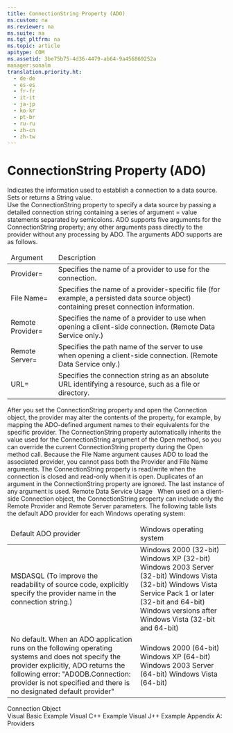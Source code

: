 ```yaml
---
title: ConnectionString Property (ADO)
ms.custom: na
ms.reviewer: na
ms.suite: na
ms.tgt_pltfrm: na
ms.topic: article
apitype: COM
ms.assetid: 3be75b75-4d36-4479-ab64-9a456869252a
manager:sonalm
translation.priority.ht: 
  - de-de
  - es-es
  - fr-fr
  - it-it
  - ja-jp
  - ko-kr
  - pt-br
  - ru-ru
  - zh-cn
  - zh-tw
---
```

# ConnectionString Property (ADO)
<?xml version="1.0" encoding="utf-8"?>
<developerReferenceWithoutSyntaxDocument xmlns="http://ddue.schemas.microsoft.com/authoring/2003/5" xmlns:xlink="http://www.w3.org/1999/xlink" xmlns:xsi="http://www.w3.org/2001/XMLSchema-instance" xsi:schemaLocation="http://ddue.schemas.microsoft.com/authoring/2003/5 http://dduestorage.blob.core.windows.net/ddueschema/developer.xsd">
  <introduction>
    <para>Indicates the information used to establish a connection to a data source.</para>
  </introduction>
  <section>
    <title>Settings and Return Values</title>
    <content>
      <para>Sets or returns a <languageKeyword>String</languageKeyword> value.</para>
    </content>
  </section>
  <languageReferenceRemarks>
    <content>
      <para>Use the <legacyBold>ConnectionString</legacyBold> property to specify a data source by passing a detailed connection string containing a series of <legacyItalic>argument</legacyItalic> <legacyItalic>= value</legacyItalic> statements separated by semicolons.</para>
      <para>ADO supports five arguments for the <legacyBold>ConnectionString</legacyBold> property; any other arguments pass directly to the provider without any processing by ADO. The arguments ADO supports are as follows.</para>
      <table xmlns:caps="http://schemas.microsoft.com/build/caps/2013/11">
        <thead>
          <tr>
            <TD>
              <para>Argument</para>
            </TD>
            <TD>
              <para>Description</para>
            </TD>
          </tr>
        </thead>
        <tbody>
          <tr>
            <TD>
              <para>
                <legacyItalic>Provider=</legacyItalic> </para>
            </TD>
            <TD>
              <para>Specifies the name of a provider to use for the connection.</para>
            </TD>
          </tr>
          <tr>
            <TD>
              <para>
                <legacyItalic>File Name=</legacyItalic> </para>
            </TD>
            <TD>
              <para>Specifies the name of a provider-specific file (for example, a persisted data source object) containing preset connection information.</para>
            </TD>
          </tr>
          <tr>
            <TD>
              <para>
                <legacyItalic>Remote Provider=</legacyItalic> </para>
            </TD>
            <TD>
              <para>Specifies the name of a provider to use when opening a client-side connection. (Remote Data Service only.)</para>
            </TD>
          </tr>
          <tr>
            <TD>
              <para>
                <legacyItalic>Remote Server=</legacyItalic> </para>
            </TD>
            <TD>
              <para>Specifies the path name of the server to use when opening a client-side connection. (Remote Data Service only.)</para>
            </TD>
          </tr>
          <tr>
            <TD>
              <para>
                <legacyItalic>URL=</legacyItalic> </para>
            </TD>
            <TD>
              <para>Specifies the connection string as an absolute URL identifying a resource, such as a file or directory.</para>
            </TD>
          </tr>
        </tbody>
      </table>
      <para>After you set the <legacyBold>ConnectionString</legacyBold> property and open the <legacyLink xlink:href="ef6b1824-5b12-43db-89d7-8f3d13896d4d">Connection</legacyLink> object, the provider may alter the contents of the property, for example, by mapping the ADO-defined argument names to their equivalents for the specific provider.</para>
      <para>The <legacyBold>ConnectionString</legacyBold> property automatically inherits the value used for the <legacyItalic>ConnectionString</legacyItalic> argument of the <legacyLink xlink:href="663defab-5545-4973-9036-24d5882c9737">Open</legacyLink> method, so you can override the current <legacyBold>ConnectionString</legacyBold> property during the <legacyBold>Open</legacyBold> method call.</para>
      <para>Because the <legacyItalic>File Name</legacyItalic> argument causes ADO to load the associated provider, you cannot pass both the <legacyItalic>Provider</legacyItalic> and <legacyItalic>File Name</legacyItalic> arguments.</para>
      <para>The <legacyBold>ConnectionString</legacyBold> property is read/write when the connection is closed and read-only when it is open.</para>
      <para>Duplicates of an argument in the <legacyBold>ConnectionString</legacyBold> property are ignored. The last instance of any argument is used.</para>
      <alert class="note">
        <para> <legacyBold>Remote Data Service Usage</legacyBold>   When used on a client-side <legacyBold>Connection</legacyBold> object, the <legacyBold>ConnectionString</legacyBold> property can include only the <legacyItalic>Remote Provider</legacyItalic> and <legacyItalic>Remote Server</legacyItalic> parameters.</para>
      </alert>
      <para>The following table lists the default ADO provider for each Windows operating system:</para>
      <table xmlns:caps="http://schemas.microsoft.com/build/caps/2013/11">
        <thead>
          <tr>
            <TD>
              <para>Default ADO provider</para>
            </TD>
            <TD>
              <para>Windows operating system </para>
            </TD>
          </tr>
        </thead>
        <tbody>
          <tr>
            <TD>
              <para>MSDASQL</para>
              <para>(To improve the readability of source code, explicitly specify the provider name in the connection string.)</para>
            </TD>
            <TD>
              <para>Windows 2000 (32-bit)</para>
              <para>Windows XP (32-bit)</para>
              <para>Windows 2003 Server (32-bit)</para>
              <para>Windows Vista (32-bit)</para>
              <para>Windows Vista Service Pack 1 or later (32-bit and 64-bit)</para>
              <para>Windows versions after Windows Vista (32-bit and 64-bit)</para>
            </TD>
          </tr>
          <tr>
            <TD>
              <para>No default.</para>
              <para>When an ADO application runs on the following operating systems and does not specify the provider explicitly, ADO returns the following error: "ADODB.Connection: provider is not specified and there is no designated default provider"</para>
            </TD>
            <TD>
              <para>Windows 2000 (64-bit)</para>
              <para>Windows XP (64-bit)</para>
              <para>Windows 2003 Server (64-bit)</para>
              <para>Windows Vista (64-bit)</para>
            </TD>
          </tr>
        </tbody>
      </table>
    </content>
  </languageReferenceRemarks>
  <section>
    <title>Applies To</title>
    <content>
      <para>
        <link xlink:href="ef6b1824-5b12-43db-89d7-8f3d13896d4d">Connection Object</link>
      </para>
    </content>
  </section>
  <relatedTopics>
<link xlink:href="4de7336a-b5ea-43f1-b750-5fa302b5b756">Visual Basic Example</link>
<link xlink:href="c6bd2609-4c49-462f-a1aa-7bee0f615adb">Visual C++ Example</link>
<link xlink:href="4c1e61ed-6569-44a9-b0c8-75b820a64cb6">Visual J++ Example</link>
<link xlink:href="e2581b47-b11e-4e1e-b96c-d39c77c5b48a">Appendix A: Providers</link>
</relatedTopics>
</developerReferenceWithoutSyntaxDocument>